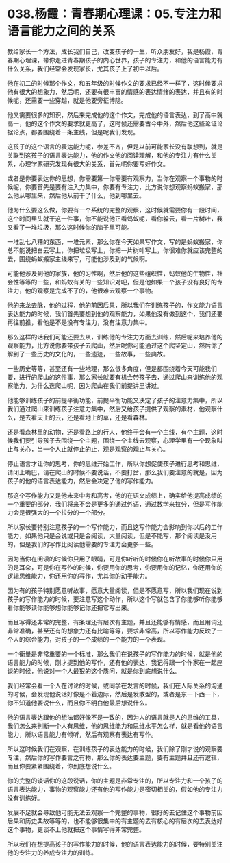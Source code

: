 # 038.杨霞：青春期心理课：05.专注力和语言能力之间的关系

教给家长一个方法，成长我们自己，改变孩子的一生，听众朋友好，我是杨霞，青春期心理课，带你走进青春期孩子的内心世界，孩子的专注力，和他的语言能力有什么关系，我们经常会发现家长，尤其孩子上了初中以后。

他在初二的时候那个作文，和五年级的时候作文的要求已经不一样了，这时候要求他有很大的想象力，然后呢，还要有很丰富的情感的表达情绪的表达，并且有的时候呢，还需要一些穿越，就是他要旁征博隐。

他又需要很多的知识，然后来完成他的这个作文，完成他的语言表达，到了高中就高一，他的这个作文的要求就更高了，这时候还需要古今中外，然后他这些论证论据论点，都要围绕着一条主线，但是呢我们发现。

这孩子的这个语言的表达能力呢，参差不齐，但是以前可能家长没有联想到，就是关联到这孩子的语言表达能力，他的作文他的阅读理解，和他的专注力有什么关系，心理学家研究发现有很大的关系，首先呢你要写好作文。

或者是你要表达你的思想，你需要第一你需要有观察力，当你在观察一个事物的时候呢，你要首先是要有注入力集中，你要有专注力，比方说你想观察蚂蚁搬家，那么他从哪里来，然后他从前干了什么，他到哪里去。

他为什么要这么做，你要有一个系统的完整的观察，这时候就需要你有一段时间，这个时间里头就干这一件事，你不能说他正看蚂蚁呢，看你躲云，看一片树叶，我又看了一堆垃圾，那么这时候你的脑子里可能。

一堆乱七八糟的东西，一堆元素，那么你在今天如果写作文，写的是蚂蚁搬家，你总不能说把白云写上，你把垃圾写上，你把一片树叶写上，你很难你就应该完整的去，围绕蚂蚁搬家主线来写，可能他涉及到的气候啊。

可能他涉及到他的家族，他的习性啊，然后他的这些组织性，蚂蚁他的生物性，社会性等等的一些，和蚂蚁有关的一些知识对吧，但是他如果一个孩子没有良好的专注力，他的观察是完成不了的，他很难去观察一个事物。

他的来龙去脉，他的过程，他的前因后果，所以我们在训练孩子的，作文能力语言表达能力的时候，我们首先要想到他的观察能力，如果他没有做到这个，我们还要再往前推，看他是不是没有专注力，没有注意力集中。

那么这样的话我们可能还要去从，训练他的专注力方面去训练，然后呢来培养他的观察能力，比方说你要带孩子去爬山，然后呢你可能通过这个爬坚定山，然后你了解到了一些历史的文化的，一些遗迹，一些故事，一些典故。

一些历史等等，甚至还有一些地理，那么很多角度，但是都围绕着今天可能我们要，进行的爬山的这件事，那么家长就要有机会带孩子去，通过爬山来训练他的观察能力，为什么选爬山呢，因为爬山在我们前提讲里讲过。

他能够训练孩子的前提平衡功能，前提平衡功能又决定了孩子的注意力集中，所以我们通过爬山来训练孩子注意力集中，然后又给孩子提供了观察的素材，他观察什么，是去看天上的云，还是看地上的草，还是看森林。

还是看森林里的动物，还是看路上的行人，他终于会有一个主线，有个主题，这时候我们要引导孩子去围绕一个主题，围绕一个主线去观察，心理学里有一个现象叫止与关心，当一个人止就停止的止，观是观察的观止与关心。

停止语言才让你的思考，你的思维开始工作，所以你想促使孩子进行思考和思维，请闭上嘴巴，请在爬山的时候不要说话，不要打岔，那么我们要注意的就是，因为孩子的他的语言表达能力，然后会决定了他的写作能力。

那这个写作能力又是他未来中考和高考，他的在语文成绩上，确实给他提高成绩的一个重要的部分，我们将来不会是更多的通过外语，通过数学来拉分，但是写作能力会是很强大的一个拉分的一个部分。

所以家长要特别注意孩子的一个写作能力，而且这写作能力会影响到你以后的工作能力，如果他只是会说或只是会阅读，大量阅读，但是不能写，那个阅读是没用的，但是我们的写作比阅读他需要的专注力会更多一些。

因为当你在阅读的时候你只用了眼睛，可是你听听的时候你在听故事的时候你只用的是耳朵，可是你在写作的时候，你要用你的思考，你要用你的记忆，你还用你的逻辑思维能力，你还用你的写作，尤其你的动手能力。

因为有的孩子特别愿意听故事，愿意大量阅读，但是不愿意写，所以我们现在说到孩子的写作能力的时候，要注意写这个动作，所以这个写就包含了你能够听你能够看你能够读你能够想你能够记你还把它写出来。

而且写得还非常的完整，有条理还有层次有主题，并且还能够有情感，而且用词还非常准确，甚至还有的想象力还有比喻等等，要求非常高，所以写作能力反映了一个人的综合能力，对孩子的一个成绩的一个能力的一个表现。

一个衡量是非常重要的一个标准，那么我们在说孩子的写作能力的时候，就是他的语言能力的时候，刚才提到他的写作，还有他的表达，我记得跟一个作家在一起座谈的时候，他说对一个人最狠的这个质问，就是你到底想说什么。

我们经常会看一个人在讨论的时候，或同学在发言的时候，我们在人际关系的沟通的时候，会发现他说话好像是不着边际，然后是发散型的，或者是东一下西一下，你不知道他要说什么，而且你不明白他最后想说什么。

他的语言表达跟他的想法都好像不是一致的，因为人的语言就是人的思维的工具，我们怎么来判断一个人有思维，他的思维能力和思维水平怎么样，就是看他的语言能力，所以语言能力有倾听，然后有观察有表达有写作。

所以这时候我们在观察，在训练孩子的表达能力的时候，我们除了刚才说的观察要专注，然后你的写作要言之有物，那么你的表达要主题，要有主题并且还有逻辑，而且你要紧紧围绕着，你到底想说什么。

你的完整的谈话你的这段说话，你的主题是非常专注的，所以专注力和一个孩子的语言表达能力，事物的观察能力还有他的写作能力是密切相关的，假如他的专注力没有训练好。

发展不足就会导致他可能无法去观察一个完整的事物，很好的去记住这个事物前因后果和历史典故等等的，也不能够很集中的有主题的去有核心的有层次的去表达好这个事物，更谈不上他就把这个事情写得非常完整。

所以我们在想提高孩子的写作能力的时候，他的语言表达能力的时候，要特别关注他的专注力的养成专注力的训练。